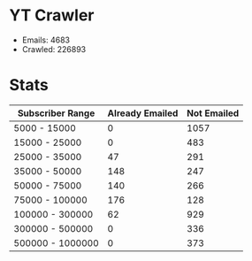 # YT Crawler
- Emails: 4683
- Crawled: 226893

# Stats
| Subscriber Range  | Already Emailed | Not Emailed |
|-------|-------|-------|
| 5000 - 15000 | 0 | 1057 |
| 15000 - 25000 | 0 | 483 |
| 25000 - 35000 | 47 | 291 |
| 35000 - 50000 | 148 | 247 |
| 50000 - 75000 | 140 | 266 |
| 75000 - 100000 | 176 | 128 |
| 100000 - 300000 | 62 | 929 |
| 300000 - 500000 | 0 | 336 |
| 500000 - 1000000 | 0 | 373 |
